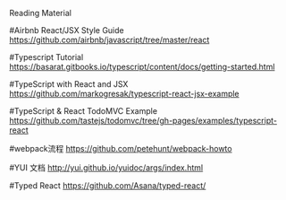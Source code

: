 Reading Material

#Airbnb React/JSX Style Guide
https://github.com/airbnb/javascript/tree/master/react

#Typescript Tutorial
https://basarat.gitbooks.io/typescript/content/docs/getting-started.html

#TypeScript with React and JSX
https://github.com/markogresak/typescript-react-jsx-example

#TypeScript & React TodoMVC Example
https://github.com/tastejs/todomvc/tree/gh-pages/examples/typescript-react

#webpack流程
https://github.com/petehunt/webpack-howto

#YUI 文档
http://yui.github.io/yuidoc/args/index.html

#Typed React
https://github.com/Asana/typed-react/